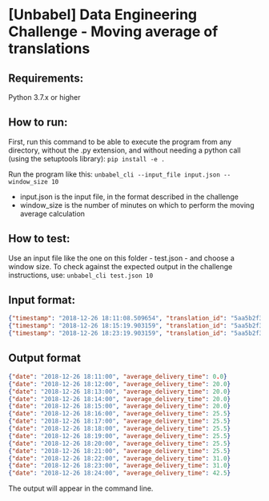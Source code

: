 # [Unbabel] Data Engineering Challenge - Moving average of translations

## Requirements:
Python 3.7.x or higher

## How to run:
First, run this command to be able to execute the program from any directory, without the .py extension, and without needing a python call (using the setuptools library):
```pip install -e .```


Run the program like this:
```unbabel_cli --input_file input.json --window_size 10``` 
+ input.json is the input file, in the format described in the challenge
+ window_size is the number of minutes on which to perform the moving average calculation

## How to test:
Use an input file like the one on this folder - test.json - and choose a window size.
To check against the expected output in the challenge instructions, use:
```unbabel_cli test.json 10``` 

## Input format:
```json
{"timestamp": "2018-12-26 18:11:08.509654", "translation_id": "5aa5b2f39f7254a75aa5", "source_language": "en", "target_language": "fr", "client_name": "airliberty", "event_name": "translation_delivered", "nr_words": 30, "duration": 20}
{"timestamp": "2018-12-26 18:15:19.903159", "translation_id": "5aa5b2f39f7254a75aa4", "source_language": "en", "target_language": "fr", "client_name": "airliberty", "event_name": "translation_delivered", "nr_words": 30, "duration": 31}
{"timestamp": "2018-12-26 18:23:19.903159", "translation_id": "5aa5b2f39f7254a75bb3", "source_language": "en", "target_language": "fr", "client_name": "taxi-eats", "event_name": "translation_delivered", "nr_words": 100, "duration": 54}
```

## Output format
```json
{"date": "2018-12-26 18:11:00", "average_delivery_time": 0.0}
{"date": "2018-12-26 18:12:00", "average_delivery_time": 20.0}
{"date": "2018-12-26 18:13:00", "average_delivery_time": 20.0}
{"date": "2018-12-26 18:14:00", "average_delivery_time": 20.0}
{"date": "2018-12-26 18:15:00", "average_delivery_time": 20.0}
{"date": "2018-12-26 18:16:00", "average_delivery_time": 25.5}
{"date": "2018-12-26 18:17:00", "average_delivery_time": 25.5}
{"date": "2018-12-26 18:18:00", "average_delivery_time": 25.5}
{"date": "2018-12-26 18:19:00", "average_delivery_time": 25.5}
{"date": "2018-12-26 18:20:00", "average_delivery_time": 25.5}
{"date": "2018-12-26 18:21:00", "average_delivery_time": 25.5}
{"date": "2018-12-26 18:22:00", "average_delivery_time": 31.0}
{"date": "2018-12-26 18:23:00", "average_delivery_time": 31.0}
{"date": "2018-12-26 18:24:00", "average_delivery_time": 42.5}
```
The output will appear in the command line.




